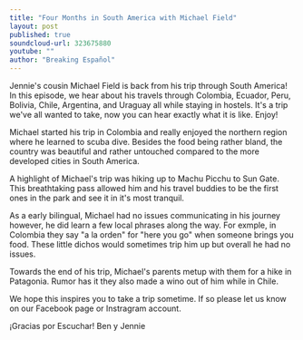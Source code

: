 ```yaml
---
title: "Four Months in South America with Michael Field"
layout: post
published: true
soundcloud-url: 323675880
youtube: ""
author: "Breaking Español"
---
```

Jennie's cousin Michael Field is back from his trip through South America! In this episode, we hear about his travels through Colombia, Ecuador, Peru, Bolivia, Chile, Argentina, and Uraguay all while staying in hostels. It's a trip we've all wanted to take, now you can hear exactly what it is like. Enjoy!

Michael started his trip in Colombia and really enjoyed the northern region where he learned to scuba dive. Besides the food being rather bland, the country was beautiful and rather untouched compared to the more developed cities in South America.

A highlight of Michael's trip was hiking up to Machu Picchu to Sun Gate. This breathtaking pass allowed him and his travel buddies to be the first ones in the park and see it in it's most tranquil.

As a early bilingual, Michael had no issues communicating in his journey however, he did learn a few local phrases along the way. For exmple, in Colombia they say "a la orden" for "here you go" when someone brings you food. These little dichos would sometimes trip him up but overall he had no issues.

Towards the end of his trip, Michael's parents metup with them for a hike in Patagonia. Rumor has it they also made a wino out of him while in Chile.

We hope this inspires you to take a trip sometime. If so please let us know on our Facebook page or Instragram account.

¡Gracias por Escuchar!
Ben y Jennie
